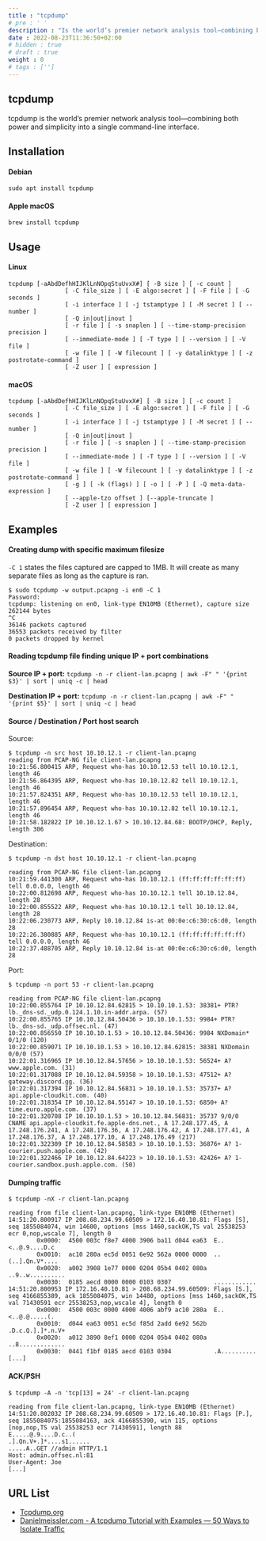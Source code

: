 ```yaml
---
title : "tcpdump"
# pre : ' '
description : "Is the world’s premier network analysis tool—combining both power and simplicity into a single command-line interface."
date : 2022-08-23T11:36:50+02:00
# hidden : true
# draft : true
weight : 0
# tags : ['']
---
```


## tcpdump

tcpdump is the world’s premier network analysis tool—combining both power and simplicity into a single command-line interface.

## Installation

#### Debian

```plain
sudo apt install tcpdump
```

#### Apple macOS

```plain
brew install tcpdump
```

## Usage

#### Linux

```plain
tcpdump [-aAbdDefhHIJKlLnNOpqStuUvxX#] [ -B size ] [ -c count ]
                [ -C file_size ] [ -E algo:secret ] [ -F file ] [ -G seconds ]
                [ -i interface ] [ -j tstamptype ] [ -M secret ] [ --number ]
                [ -Q in|out|inout ]
                [ -r file ] [ -s snaplen ] [ --time-stamp-precision precision ]
                [ --immediate-mode ] [ -T type ] [ --version ] [ -V file ]
                [ -w file ] [ -W filecount ] [ -y datalinktype ] [ -z postrotate-command ]
                [ -Z user ] [ expression ]
```

#### macOS

```plain
tcpdump [-aAbdDefhHIJKlLnNOpqStuUvxX#] [ -B size ] [ -c count ]
                [ -C file_size ] [ -E algo:secret ] [ -F file ] [ -G seconds ]
                [ -i interface ] [ -j tstamptype ] [ -M secret ] [ --number ]
                [ -Q in|out|inout ]
                [ -r file ] [ -s snaplen ] [ --time-stamp-precision precision ]
                [ --immediate-mode ] [ -T type ] [ --version ] [ -V file ]
                [ -w file ] [ -W filecount ] [ -y datalinktype ] [ -z postrotate-command ]
                [ -g ] [ -k (flags) ] [ -o ] [ -P ] [ -Q meta-data-expression ]
                [ --apple-tzo offset ] [--apple-truncate ]
                [ -Z user ] [ expression ]
```

## Examples

#### Creating dump with specific maximum filesize

`-C 1` states the files captured are capped to 1MB. It will create as many separate files as long as the capture is ran.

```plain
$ sudo tcpdump -w output.pcapng -i en0 -C 1
Password:
tcpdump: listening on en0, link-type EN10MB (Ethernet), capture size 262144 bytes
^C
36146 packets captured
36553 packets received by filter
0 packets dropped by kernel
```

#### Reading tcpdump file finding unique IP + port combinations

**Source IP + port:** `tcpdump -n -r client-lan.pcapng | awk -F" " '{print $3}' | sort | uniq -c | head`

**Destination IP + port:** `tcpdump -n -r client-lan.pcapng | awk -F" " '{print $5}' | sort | uniq -c | head`

#### Source / Destination / Port host search

Source:

```plain
$ tcpdump -n src host 10.10.12.1 -r client-lan.pcapng
reading from PCAP-NG file client-lan.pcapng
10:21:56.800415 ARP, Request who-has 10.10.12.53 tell 10.10.12.1, length 46
10:21:56.864395 ARP, Request who-has 10.10.12.82 tell 10.10.12.1, length 46
10:21:57.824351 ARP, Request who-has 10.10.12.53 tell 10.10.12.1, length 46
10:21:57.896454 ARP, Request who-has 10.10.12.82 tell 10.10.12.1, length 46
10:21:58.182822 IP 10.10.12.1.67 > 10.10.12.84.68: BOOTP/DHCP, Reply, length 306
```

Destination:

```plain
$ tcpdump -n dst host 10.10.12.1 -r client-lan.pcapng

reading from PCAP-NG file client-lan.pcapng
10:21:59.441300 ARP, Request who-has 10.10.12.1 (ff:ff:ff:ff:ff:ff) tell 0.0.0.0, length 46
10:22:00.812698 ARP, Request who-has 10.10.12.1 tell 10.10.12.84, length 28
10:22:00.855522 ARP, Request who-has 10.10.12.1 tell 10.10.12.84, length 28
10:22:06.230773 ARP, Reply 10.10.12.84 is-at 00:0e:c6:30:c6:d0, length 28
10:22:26.380885 ARP, Request who-has 10.10.12.1 (ff:ff:ff:ff:ff:ff) tell 0.0.0.0, length 46
10:22:37.488705 ARP, Reply 10.10.12.84 is-at 00:0e:c6:30:c6:d0, length 28
```

Port:

```plain
$ tcpdump -n port 53 -r client-lan.pcapng

reading from PCAP-NG file client-lan.pcapng
10:22:00.855764 IP 10.10.12.84.62815 > 10.10.10.1.53: 38381+ PTR? lb._dns-sd._udp.0.124.1.10.in-addr.arpa. (57)
10:22:00.855765 IP 10.10.12.84.50436 > 10.10.10.1.53: 9984+ PTR? lb._dns-sd._udp.offsec.nl. (47)
10:22:00.856550 IP 10.10.10.1.53 > 10.10.12.84.50436: 9984 NXDomain* 0/1/0 (120)
10:22:00.859071 IP 10.10.10.1.53 > 10.10.12.84.62815: 38381 NXDomain 0/0/0 (57)
10:22:01.316965 IP 10.10.12.84.57656 > 10.10.10.1.53: 56524+ A? www.apple.com. (31)
10:22:01.317088 IP 10.10.12.84.59358 > 10.10.10.1.53: 47512+ A? gateway.discord.gg. (36)
10:22:01.317394 IP 10.10.12.84.56831 > 10.10.10.1.53: 35737+ A? api.apple-cloudkit.com. (40)
10:22:01.318354 IP 10.10.12.84.55147 > 10.10.10.1.53: 6850+ A? time.euro.apple.com. (37)
10:22:01.320708 IP 10.10.10.1.53 > 10.10.12.84.56831: 35737 9/0/0 CNAME api.apple-cloudkit.fe.apple-dns.net., A 17.248.177.45, A 17.248.176.241, A 17.248.176.36, A 17.248.176.42, A 17.248.177.41, A 17.248.176.37, A 17.248.177.10, A 17.248.176.49 (217)
10:22:01.322309 IP 10.10.12.84.58583 > 10.10.10.1.53: 36876+ A? 1-courier.push.apple.com. (42)
10:22:01.322466 IP 10.10.12.84.64223 > 10.10.10.1.53: 42426+ A? 1-courier.sandbox.push.apple.com. (50)
```

#### Dumping traffic

```plain
$ tcpdump -nX -r client-lan.pcapng

reading from file client-lan.pcapng, link-type EN10MB (Ethernet)
14:51:20.800917 IP 208.68.234.99.60509 > 172.16.40.10.81: Flags [S], seq 1855084074, win 14600, options [mss 1460,sackOK,TS val 25538253 ecr 0,nop,wscale 7], length 0
        0x0000:  4500 003c f8e7 4000 3906 ba11 d044 ea63  E..<..@.9....D.c
        0x0010:  ac10 280a ec5d 0051 6e92 562a 0000 0000  ..(..].Qn.V*....
        0x0020:  a002 3908 1e77 0000 0204 05b4 0402 080a  ..9..w..........
        0x0030:  0185 aecd 0000 0000 0103 0307            ............
14:51:20.800953 IP 172.16.40.10.81 > 208.68.234.99.60509: Flags [S.], seq 4166855389, ack 1855084075, win 14480, options [mss 1460,sackOK,TS val 71430591 ecr 25538253,nop,wscale 4], length 0
        0x0000:  4500 003c 0000 4000 4006 abf9 ac10 280a  E..<..@.@.....(.
        0x0010:  d044 ea63 0051 ec5d f85d 2add 6e92 562b  .D.c.Q.].]*.n.V+
        0x0020:  a012 3890 8ef1 0000 0204 05b4 0402 080a  ..8.............
        0x0030:  0441 f1bf 0185 aecd 0103 0304            .A..........
[...]
```

#### ACK/PSH

```plain
$ tcpdump -A -n 'tcp[13] = 24' -r client-lan.pcapng

reading from file client-lan.pcapng, link-type EN10MB (Ethernet)
14:51:20.802032 IP 208.68.234.99.60509 > 172.16.40.10.81: Flags [P.], seq 1855084075:1855084163, ack 4166855390, win 115, options [nop,nop,TS val 25538253 ecr 71430591], length 88
E.....@.9....D.c..(
.].Qn.V+.]*....s1......
.....A..GET //admin HTTP/1.1
Host: admin.offsec.nl:81
User-Agent: Joe
[...]
```

## URL List

* [Tcpdump.org](https://www.tcpdump.org/)
* [Danielmeissler.com - A tcpdump Tutorial with Examples — 50 Ways to Isolate Traffic](https://danielmiessler.com/study/tcpdump/)
